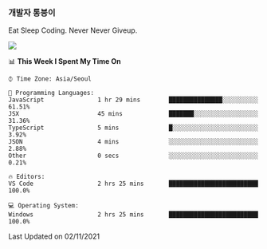 ### 개발자 통붕이
Eat Sleep Coding.
Never Never Giveup.

<img src="https://github-readme-stats.vercel.app/api/top-langs/?username=tiaz0128&layout=compact" />

<br/>

<!--START_SECTION:waka-->
📊 **This Week I Spent My Time On** 

```text
⌚︎ Time Zone: Asia/Seoul

💬 Programming Languages: 
JavaScript               1 hr 29 mins        ███████████████░░░░░░░░░░   61.51% 
JSX                      45 mins             ███████░░░░░░░░░░░░░░░░░░   31.36% 
TypeScript               5 mins              █░░░░░░░░░░░░░░░░░░░░░░░░   3.92% 
JSON                     4 mins              ░░░░░░░░░░░░░░░░░░░░░░░░░   2.88% 
Other                    0 secs              ░░░░░░░░░░░░░░░░░░░░░░░░░   0.21%

🔥 Editors: 
VS Code                  2 hrs 25 mins       █████████████████████████   100.0%

💻 Operating System: 
Windows                  2 hrs 25 mins       █████████████████████████   100.0%

```


 Last Updated on 02/11/2021
<!--END_SECTION:waka-->
